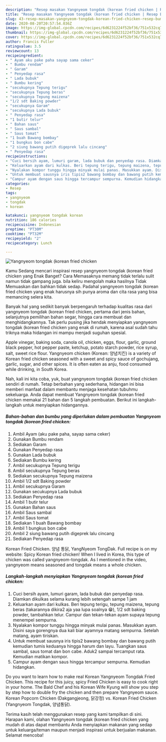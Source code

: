 ```yaml
---
description: "Resep masakan Yangnyeom tongdak (korean fried chicken | Resep Bumbu Yangnyeom tongdak (korean fried chicken Yang Bisa Manjain Lidah"
title: "Resep masakan Yangnyeom tongdak (korean fried chicken | Resep Bumbu Yangnyeom tongdak (korean fried chicken Yang Bisa Manjain Lidah"
slug: 43-resep-masakan-yangnyeom-tongdak-korean-fried-chicken-resep-bumbu-yangnyeom-tongdak-korean-fried-chicken-yang-bisa-manjain-lidah
date: 2020-08-20T20:57:54.036Z
image: https://img-global.cpcdn.com/recipes/6d6231224f52bf36/751x532cq70/yangnyeom-tongdak-korean-fried-chicken-foto-resep-utama.jpg
thumbnail: https://img-global.cpcdn.com/recipes/6d6231224f52bf36/751x532cq70/yangnyeom-tongdak-korean-fried-chicken-foto-resep-utama.jpg
cover: https://img-global.cpcdn.com/recipes/6d6231224f52bf36/751x532cq70/yangnyeom-tongdak-korean-fried-chicken-foto-resep-utama.jpg
author: Francis Fuller
ratingvalue: 3.5
reviewcount: 13
recipeingredient:
- " Ayam aku pake paha sayap sama ceker"
- " Bumbu rendam"
- " Garam"
- " Penyedap rasa"
- " Lada bubuk"
- " Bumbu kering"
- "secukupnya Tepung terigu"
- "secukupnya Tepung beras"
- "secukupnya Tepung maizena"
- "1/2 sdt Baking powder"
- "secukupnya Garam"
- "secukupnya Lada bubuk"
- " Penyedap rasa"
- "1 butir telur"
- " Bahan saus"
- " Saus sambal"
- " Saus tomat"
- "1 buah Bawang bombay"
- "1 bungkus bon cabe"
- "2 siung bawang putih digeprek lalu cincang"
- " Penyedap rasa"
recipeinstructions:
- "Cuci bersih ayam, lumuri garam, lada bubuk dan penyedap rasa. Diamkan dikulkas selama kurang lebih setengah sampe 1 jam"
- "Keluarkan ayam dari kulkas. Beri tepung terigu, tepung maizena, tepung beras (takarannya dikira2 aja yaa lupa soalnya 😁), 1/2 sdt baking powder, tambahkan telur. Campur dan tekan-tekan ayam supaya tepung menempel sempurna."
- "Nyalakan kompor tunggu hingga minyak mulai panas. Masukkan ayam. Disini saya gorengnya dua kali biar ayamnya matang sempurna. Setelah matang, ayam tiriskan."
- "Untuk membuat sausnya iris tipis2 bawang bombay dan bawang putih kemudian tumis keduanya hingga harum dan layu. Tuangkan saus sambal, saus tomat dan bon cabe. Aduk2 sampai tercamput rata. Kemudian matikan kompor."
- "Campur ayam dengan saus hingga tercampur sempurna. Kemudian hidangkan."
categories:
- Resep
tags:
- yangnyeom
- tongdak
- korean

katakunci: yangnyeom tongdak korean 
nutrition: 186 calories
recipecuisine: Indonesian
preptime: "PT30M"
cooktime: "PT32M"
recipeyield: "2"
recipecategory: Lunch

---
```



![Yangnyeom tongdak (korean fried chicken](https://img-global.cpcdn.com/recipes/6d6231224f52bf36/751x532cq70/yangnyeom-tongdak-korean-fried-chicken-foto-resep-utama.jpg)

Kamu Sedang mencari inspirasi resep yangnyeom tongdak (korean fried chicken yang Enak Banget? Cara Memasaknya memang tidak terlalu sulit namun tidak gampang juga. bila keliru mengolah maka hasilnya Tidak Memuaskan dan bahkan tidak sedap. Padahal yangnyeom tongdak (korean fried chicken yang enak harusnya sih punya aroma dan cita rasa yang bisa memancing selera kita.

Banyak hal yang sedikit banyak berpengaruh terhadap kualitas rasa dari yangnyeom tongdak (korean fried chicken, pertama dari jenis bahan, selanjutnya pemilihan bahan segar, hingga cara membuat dan menghidangkannya. Tak perlu pusing jika hendak menyiapkan yangnyeom tongdak (korean fried chicken yang enak di rumah, karena asal sudah tahu triknya maka hidangan ini mampu menjadi suguhan spesial.

Apple vinegar, baking soda, canola oil, chicken, eggs, flour, garlic, ground black pepper, hot pepper paste, ketchup, potato starch powder, rice syrup, salt, sweet rice flour. Yangnyeom chicken (Korean: 양념치킨) is a variety of Korean fried chicken seasoned with a sweet and spicy sauce of gochujang, garlic, sugar, and other spices. It is often eaten as anju, food consumed while drinking, in South Korea.


Nah, kali ini kita coba, yuk, buat yangnyeom tongdak (korean fried chicken sendiri di rumah. Tetap berbahan yang sederhana, hidangan ini bisa memberi manfaat dalam membantu menjaga kesehatan tubuhmu sekeluarga. Anda dapat membuat Yangnyeom tongdak (korean fried chicken memakai 21 bahan dan 5 langkah pembuatan. Berikut ini langkah-langkah untuk menyiapkan hidangannya.

<!--inarticleads1-->

##### Bahan-bahan dan bumbu yang diperlukan dalam pembuatan Yangnyeom tongdak (korean fried chicken:

1. Ambil  Ayam (aku pake paha, sayap sama ceker)
1. Gunakan  Bumbu rendam
1. Sediakan  Garam
1. Gunakan  Penyedap rasa
1. Gunakan  Lada bubuk
1. Sediakan  Bumbu kering
1. Ambil secukupnya Tepung terigu
1. Ambil secukupnya Tepung beras
1. Sediakan secukupnya Tepung maizena
1. Ambil 1/2 sdt Baking powder
1. Ambil secukupnya Garam
1. Gunakan secukupnya Lada bubuk
1. Sediakan  Penyedap rasa
1. Ambil 1 butir telur
1. Gunakan  Bahan saus
1. Ambil  Saus sambal
1. Ambil  Saus tomat
1. Sediakan 1 buah Bawang bombay
1. Ambil 1 bungkus bon cabe
1. Ambil 2 siung bawang putih digeprek lalu cincang
1. Sediakan  Penyedap rasa


Korean Fried Chicken. 양념 통닭, YangNyeom TongDak. Full recipe is on my website: Spicy Korean fried chicken! When I lived in Korea, this type of chicken was called yangnyeom-tongdak. As I mentioned in the video, yangnyeom means seasoned and tongdak means a whole chicken. 

<!--inarticleads2-->

##### Langkah-langkah menyiapkan Yangnyeom tongdak (korean fried chicken:

1. Cuci bersih ayam, lumuri garam, lada bubuk dan penyedap rasa. Diamkan dikulkas selama kurang lebih setengah sampe 1 jam
1. Keluarkan ayam dari kulkas. Beri tepung terigu, tepung maizena, tepung beras (takarannya dikira2 aja yaa lupa soalnya 😁), 1/2 sdt baking powder, tambahkan telur. Campur dan tekan-tekan ayam supaya tepung menempel sempurna.
1. Nyalakan kompor tunggu hingga minyak mulai panas. Masukkan ayam. Disini saya gorengnya dua kali biar ayamnya matang sempurna. Setelah matang, ayam tiriskan.
1. Untuk membuat sausnya iris tipis2 bawang bombay dan bawang putih kemudian tumis keduanya hingga harum dan layu. Tuangkan saus sambal, saus tomat dan bon cabe. Aduk2 sampai tercamput rata. Kemudian matikan kompor.
1. Campur ayam dengan saus hingga tercampur sempurna. Kemudian hidangkan.


Do you want to learn how to make real Korean Yangnyeom Tongdak Fried Chicken. This recipe for this juicy, spicy Fried Chicken is easy to cook right in your home. The Bald Chef and his Korean Wife Kyung will show you step by step how to double fry the chicken and then prepare Yangnyeom sauce. Korean Popcorn Chicken (Dakgangjeong, 닭강정) vs. Korean Fried Chicken (Yangnyeom Tongdak, 양념통닭). 

Terima kasih telah menggunakan resep yang kami tampilkan di sini. Harapan kami, olahan Yangnyeom tongdak (korean fried chicken yang mudah di atas dapat membantu Anda menyiapkan makanan yang sedap untuk keluarga/teman maupun menjadi inspirasi untuk berjualan makanan. Selamat mencoba!
